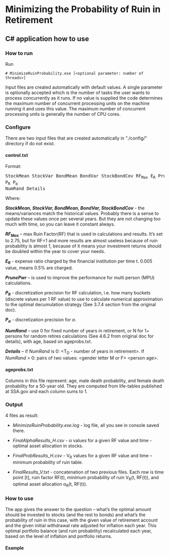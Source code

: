 # Minimizing the Probability of Ruin in Retirement

## C# application how to use

### How to run

Run 

    # MinimizeRuinProbability.exe [<optional parameter: number of threads>]
    
Input files are created automatically with default values. 
A single parameter is optionally accepted which is the number of tasks the user wants to process concurrently as it runs. If no value is supplied the code determines the maximum number of concurrent processing units on the machine running it and uses this value. The maximum number of concurrent processing units is generally the number of CPU cores.

### Configure

There are two input files that are created automatically in "./config/" directory if do not exist.

#### control.txt

Format:

<pre>
StockMean StockVar BondMean BondVar StockBondCov RF<sub>Max</sub> E<sub>R</sub> PrunePwr
P<sub>R</sub> P<sub>α</sub>
NumRand Details
</pre>


Where:

***StockMean, StockVar, BondMean, BondVar, StockBondCov*** - the means/variances match the historical values. Probably there is a sense to update these values once per several years. But they are not changing too much with time, so you can leave it constant always.

***RF<sub>Max</sub>*** – max Ruin Factor(RF) that is used in calculations and results. It’s set to 2.75, but for RF=1 and more results are almost useless because of ruin probability is almost 1, because of it means your investment returns should be doubled within the year to cover your needs.

***E<sub>R</sub>*** - expense ratio charged by the financial institution per time t. 0.005 value, means 0.5% are charged.

***PrunePwr*** – is used to improve the performance for multi person (MPU) calculations. 

***P<sub>R</sub>*** - discretization precision for RF calculation, i.e. how many buckets (discrete values per 1 RF value) to use to calculate numerical approximation to the optimal decumulation strategy (See 3.7.4 section from the original doc).

***P<sub>α</sub>*** - discretization precision for *α*.

***NumRand*** – use 0 for fixed number of years in retirement, or N for 1+ persons for random retires calculations (See 4.6.2 from original doc for details), with age, based on ageprobs.txt.

***Details*** – if *NumRand* is 0: \<T<sub>D</sub> - number of years in retirement\>. If *NumRand* > 0: pairs of two values: \<gender letter M or F\> \<person age\>.

#### ageprobs.txt

Columns in this file represent: age, male death probability, and female death probability for a 50-year old. They are computed from life-tables published at SSA.gov and each column sums to 1.

### Output

4 files as result:
* *MinimizeRuinProbability.exe.log* - log file, all you see in console saved there.

* *FinalAlphaResults_H.csv* - α values for a given RF value and time - optimal asset allocation in stocks.

* *FinalProbResults_H.csv* - V<sub>R</sub> values for a given RF value and time – minimum probability of ruin table.

* *FinalResults_V.txt* - concatenation of two previous files. Each row is time point [t], ruin factor RF(t), minimum probability of ruin V<sub>R</sub>(t, RF(t)), and optimal asset allocation α<sub>R</sub>(t, RF(t)).

### How to use

The app gives the answer to the question – what’s the optimal amount should be invested to stocks (and the rest to bonds) and what’s the probability of ruin in this case, with the given value of retirement account and the given initial withdrawal rate adjusted for inflation each year. This optimal portfolio balance (and ruin probability) recalculated each year, based on the level of inflation and portfolio returns.

#### Example

